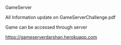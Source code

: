 GameServer 

All Information update on GameServerChallenge.pdf

Game can be accessed through server

https://gameserverdarshan.herokuapp.com